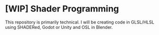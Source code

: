 # [WIP] Shader Programming
This repository is primarily technical. I will be creating code in GLSL/HLSL using SHADERed, Godot or Unity and OSL in Blender. 


